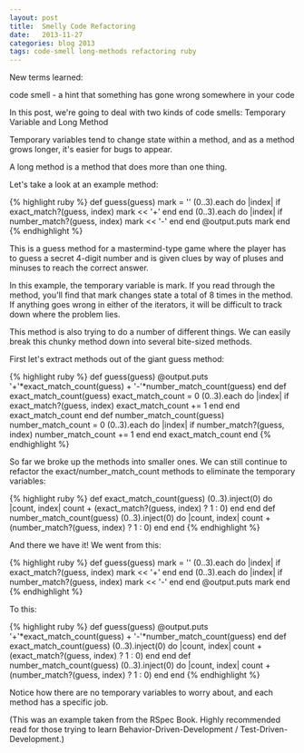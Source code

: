 ```yaml
---
layout: post
title:  Smelly Code Refactoring
date:   2013-11-27
categories: blog 2013
tags: code-smell long-methods refactoring ruby
---
```


New terms learned:

code smell - a hint that something has gone wrong somewhere in your code

In this post, we're going to deal with two kinds of code smells: Temporary Variable and Long Method

<!--more-->
Temporary variables tend to change state within a method, and as a method grows longer, it's easier for bugs to appear.

A long method is a method that does more than one thing.

Let's take a look at an example method:

{% highlight ruby %}
def guess(guess)
  mark = ''
  (0..3).each do |index|
    if exact_match?(guess, index)
      mark << '+'
    end
  end
  (0..3).each do |index|
    if number_match?(guess, index)
      mark << '-'
    end
  end
  @output.puts mark
end 
{% endhighlight %}

This is a guess method for a mastermind-type game where the player has to guess a secret 4-digit number and is given clues by way of pluses and minuses to reach the correct answer.

In this example, the temporary variable is mark. If you read through the method, you'll find that mark changes state a total of 8 times in the method. If anything goes wrong in either of the iterators, it will be difficult to track down where the problem lies.

This method is also trying to do a number of different things. We can easily break this chunky method down into several bite-sized methods.

First let's extract methods out of the giant guess method:

{% highlight ruby %}
def guess(guess)
  @output.puts '+'*exact_match_count(guess) + '-'*number_match_count(guess)
end
def exact_match_count(guess)
  exact_match_count = 0
  (0..3).each do |index|
    if exact_match?(guess, index)
      exact_match_count += 1
    end
  end
  exact_match_count
end
def number_match_count(guess)
  number_match_count = 0
  (0..3).each do |index|
    if number_match?(guess, index)
      number_match_count += 1
    end
  end
  exact_match_count
end
{% endhighlight %}

So far we broke up the methods into smaller ones. We can still continue to refactor the exact/number_match_count methods to eliminate the temporary variables:

{% highlight ruby %}
def exact_match_count(guess)
  (0..3).inject(0) do |count, index|
    count + (exact_match?(guess, index) ? 1 : 0)
  end
end 
def number_match_count(guess)
  (0..3).inject(0) do |count, index|
    count + (number_match?(guess, index) ? 1 : 0)
  end
end 
{% endhighlight %}

And there we have it! We went from this:

{% highlight ruby %}
def guess(guess)
  mark = ''
  (0..3).each do |index|
    if exact_match?(guess, index)
      mark << '+'
    end
  end
  (0..3).each do |index|
    if number_match?(guess, index)
      mark << '-'
    end
  end
  @output.puts mark
end 
{% endhighlight %}

To this:

{% highlight ruby %}
def guess(guess)
  @output.puts '+'*exact_match_count(guess) + '-'*number_match_count(guess)
end
def exact_match_count(guess)
  (0..3).inject(0) do |count, index|
    count + (exact_match?(guess, index) ? 1 : 0)
  end
end 
def number_match_count(guess)
  (0..3).inject(0) do |count, index|
    count + (number_match?(guess, index) ? 1 : 0)
  end
end 
{% endhighlight %}

Notice how there are no temporary variables to worry about, and each method has a specific job.

(This was an example taken from the RSpec Book. Highly recommended read for those trying to learn Behavior-Driven-Development / Test-Driven-Development.)